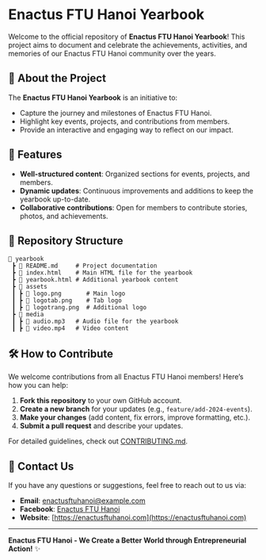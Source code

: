 # Enactus FTU Hanoi Yearbook

Welcome to the official repository of **Enactus FTU Hanoi Yearbook**! This project aims to document and celebrate the achievements, activities, and memories of our Enactus FTU Hanoi community over the years.

## 📖 About the Project
The **Enactus FTU Hanoi Yearbook** is an initiative to:
- Capture the journey and milestones of Enactus FTU Hanoi.
- Highlight key events, projects, and contributions from members.
- Provide an interactive and engaging way to reflect on our impact.

## 🚀 Features
- **Well-structured content**: Organized sections for events, projects, and members.
- **Dynamic updates**: Continuous improvements and additions to keep the yearbook up-to-date.
- **Collaborative contributions**: Open for members to contribute stories, photos, and achievements.

## 📂 Repository Structure
```
📁 yearbook
 ┣ 📄 README.md     # Project documentation
 ┣ 📄 index.html    # Main HTML file for the yearbook
 ┣ 📄 yearbook.html # Additional yearbook content
 ┣ 📁 assets
 ┃ ┣ 📄 logo.png       # Main logo
 ┃ ┣ 📄 logotab.png    # Tab logo
 ┃ ┣ 📄 logotrang.png  # Additional logo
 ┣ 📁 media
 ┃ ┣ 📄 audio.mp3   # Audio file for the yearbook
 ┃ ┣ 📄 video.mp4   # Video content
```

## 🛠 How to Contribute
We welcome contributions from all Enactus FTU Hanoi members! Here’s how you can help:
1. **Fork this repository** to your own GitHub account.
2. **Create a new branch** for your updates (e.g., `feature/add-2024-events`).
3. **Make your changes** (add content, fix errors, improve formatting, etc.).
4. **Submit a pull request** and describe your updates.

For detailed guidelines, check out [CONTRIBUTING.md](CONTRIBUTING.md).

## 📢 Contact Us
If you have any questions or suggestions, feel free to reach out to us via:
- **Email**: enactusftuhanoi@example.com
- **Facebook**: [Enactus FTU Hanoi](https://www.facebook.com/enactusftuhanoi)
- **Website**: [https://enactusftuhanoi.com](https://enactusftuhanoi.com)

---
**Enactus FTU Hanoi - We Create a Better World through Entrepreneurial Action!** ✨
